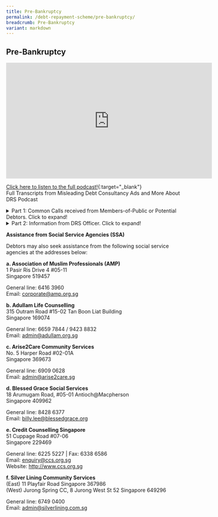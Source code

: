 ```yaml
---
title: Pre-Bankruptcy
permalink: /debt-repayment-scheme/pre-bankruptcy/
breadcrumb: Pre-Bankruptcy
variant: markdown
---
```

Pre-Bankruptcy
---

<div class="bp-youtube">
<iframe width="560" height="315" src="https://www.youtube.com/embed/q-JSLUSi08M" title="YouTube video player" frameborder="0" allow="accelerometer; autoplay; clipboard-write; encrypted-media; gyroscope; picture-in-picture" allowfullscreen=""></iframe>
</div>

[Click here to listen to the full podcast!](https://anchor.fm/minlaw-confidential/embed/episodes/Misleading-Debt-Consultancy-Ads-e16kskn/a-a6ef792){:target="_blank"}<br>
Full Transcripts from Misleading Debt Consultancy Ads and More About DRS Podcast

<details>
  <summary>Part 1: Common Calls received from Members-of-Public or Potential Debtors. Click to expand!</summary>
 <br><br>
Caller: So I went to this certain debt consultancy firm to seek their advice. Wah I tell you, they charge their fees in thousands of dollars. I am considering to apply for the     Debt Repayment Scheme (DRS) but I’m not sure about some of the information.<br><br>

Basically, I want to check. Is it true to be able to be eligible for the Debt Repayment scheme, I need to file a bankruptcy application?<br><br>

MinLaw Services Centre: Yes, sir, that is correct. To be considered for Debt Repayment Scheme, you must first file a bankruptcy application. The bankruptcy application will be heard in the High Court and you may be referred by the court to the Official Assignee to help in assessing your suitability to be placed under Debt Repayment Scheme. Please note that there will be criteria which you have to fulfil, such as the total debt owed is not more than $150,000, and most importantly, you must be employed. Otherwise, you may end up becoming a bankrupt if you do not meet the suitability criteria.<br><br>

Caller: Wah confirm or not? That’s different from what I heard leh, they said don’t worry.<br><br>

MinLaw Services Centre:Yes sir, it's good that you called to check to actually find out more about it.<br><br>
  
</details>

<details>
  <summary>Part 2: Information from DRS Officer. Click to expand!</summary>
<br><br>
Hi, this is Alvin Loo from the Insolvency Office under Ministry of Law. It is true that we do receive calls on Debt Consultancy Firms.<br><br>
 
As you can tell from the conversation earlier, the feedback we receive is mostly related to the fees charged by some of these companies. There are also calls to verify the information that members of public receive from some of these companies.<br><br>
 
The Debt Consultancy Firms are companies that advise individuals on the various types of debt management solutions that are out there in the market. On top of that, they also help their customers to prepare legal documents to submit to us and to the Court. We understand that they charge a fee for their services.<br><br>
 
It is important for us to state that we do not endorse their services and  we cannot offer any recommendations when it comes to the debt consultancy firms so if you see MinLaw associated with any of the social media or advertisements out there, please call us and check with us.<br><br>
 
You are strongly encouraged to do your research when you encounter advertisements that appear too good to be true. For example, if the claim is that you can get a discount of up to 70 percent off your total debt, that is actually a huge discount and it’s a figure you should be very skeptical about.<br><br>
 
One thing to note about Debt Repayment Scheme is that one is expected to pay off his debts to the best of his ability. So, there is certainly no guarantee that there will be a huge discount off your debt at the end of the day.<br><br>
 
Straits Times actually published a very useful article on the various types of debt resolution options in Singapore, we will leave the link in the description box (https://www.straitstimes.com/business/schemes-that-help-you-manage-repayment). Just to summarise the key messages, there are various options in Singapore. First, you have the Debt Consolidation Plan, that is offered by the financial institutions directly. There is also the Debt Management Programme and that is offered by Credit Counselling Singapore. Lastly, there is also Debt Repayment Scheme and that is administered by Ministry of Law.<br><br>
 
In summary, the debt repayment scheme is essentially for helping people to avoid getting into bankruptcy. Through this scheme, people who are in debt and have difficulty paying off the debt, can have their debt restructured into monthly instalments, for repayment within a period of five years. By doing so, they will get to avoid bankruptcy.<br><br>
 
The important thing that we want the public to know is that there is no direct application for the Debt Repayment Scheme. You would only be considered for the Debt Repayment Scheme if a bankruptcy application has been filed against you. There are two ways in which a bankruptcy application can be filed against you. There are two ways in which a bankruptcy application can be filed against you. The first one is of course it is filed by a debtor, himself. The second way is when a creditor files a bankruptcy application against the debtor.<br><br>
 
Once a bankruptcy application is filed, the case will be heard in the court. The court will then decide if the case should be referred to the Official Assignee for an assessment of the person’s suitability for the scheme. So here, it is important for everyone to note that the assessment result might not be favourable to a person. When a person is found to be unsuitable for Debt Repayment Scheme, he or she may eventually become a bankrupt.<br><br>
 
One of the few misconceptions that debtors may have is that they have to pay a huge fee in order to get proper debt management advice. That is not true as there many other low cost or even free assistance out there.<br><br>
 
At the end of the day if you prefer to have an expert to talk to, we would recommend that you approach a non-profit organisation like Credit Counselling Singapore. We understand that there is a small one-time fee that you need to pay to CCS but their info talks are actually free of charge. For more information, you can actually contact them directly.<br><br> 
 
If you are still in doubt and would like to find out more about the Debt Repayment Scheme under the Ministry of Law, please visit our website or you can call us at 1800-2255-529.<br><br>
 
</details>

**Assistance from Social Service Agencies (SSA)** 

Debtors may also seek assistance from the following social service agencies at the addresses below:

**a. Association of Muslim Professionals (AMP)**  
1 Pasir Ris Drive 4 #05-11  
Singapore 519457

General line: 6416 3960  
Email: corporate@amp.org.sg

**b. Adullam Life Counselling**  
315 Outram Road #15-02 Tan Boon Liat Building  
Singapore 169074

General line: 6659 7844 / 9423 8832  
Email: admin@adullam.org.sg

**c. Arise2Care Community Services**  
No. 5 Harper Road #02-01A  
Singapore 369673

General line: 6909 0628  
Email: admin@arise2care.sg

**d. Blessed Grace Social Services**  
18 Arumugam Road, #05-01 Antioch@Macpherson  
Singapore 409962

General line: 8428 6377  
Email: billy.lee@blessedgrace.org

**e. Credit Counselling Singapore**  
51 Cuppage Road #07-06  
Singapore 229469

General line: 6225 5227 | Fax: 6338 6586  
Email: enquiry@ccs.org.sg  
Website: http://www.ccs.org.sg

**f. Silver Lining Community Services**  
(East) 11 Playfair Road Singapore 367986  
(West) Jurong Spring CC, 8 Jurong West St 52 Singapore 649296

General line: 6749 0400  
Email: admin@silverlining.com.sg

<br>